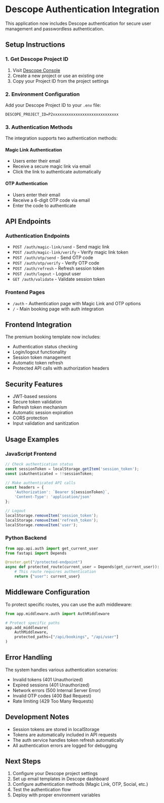 # Descope Authentication Integration

This application now includes Descope authentication for secure user management and passwordless authentication.

## Setup Instructions

### 1. Get Descope Project ID

1. Visit [Descope Console](https://app.descope.com)
2. Create a new project or use an existing one
3. Copy your Project ID from the project settings

### 2. Environment Configuration

Add your Descope Project ID to your `.env` file:

```env
DESCOPE_PROJECT_ID=P2xxxxxxxxxxxxxxxxxxxxxxxxxxxxx
```

### 3. Authentication Methods

The integration supports two authentication methods:

#### Magic Link Authentication
- Users enter their email
- Receive a secure magic link via email
- Click the link to authenticate automatically

#### OTP Authentication
- Users enter their email
- Receive a 6-digit OTP code via email
- Enter the code to authenticate

## API Endpoints

### Authentication Endpoints

- `POST /auth/magic-link/send` - Send magic link
- `POST /auth/magic-link/verify` - Verify magic link token
- `POST /auth/otp/send` - Send OTP code
- `POST /auth/otp/verify` - Verify OTP code
- `POST /auth/refresh` - Refresh session token
- `POST /auth/logout` - Logout user
- `GET /auth/validate` - Validate session token

### Frontend Pages

- `/auth` - Authentication page with Magic Link and OTP options
- `/` - Main booking page with auth integration

## Frontend Integration

The premium booking template now includes:

- Authentication status checking
- Login/logout functionality
- Session token management
- Automatic token refresh
- Protected API calls with authorization headers

## Security Features

- JWT-based sessions
- Secure token validation
- Refresh token mechanism
- Automatic session expiration
- CORS protection
- Input validation and sanitization

## Usage Examples

### JavaScript Frontend

```javascript
// Check authentication status
const sessionToken = localStorage.getItem('session_token');
const isAuthenticated = !!sessionToken;

// Make authenticated API calls
const headers = {
    'Authorization': `Bearer ${sessionToken}`,
    'Content-Type': 'application/json'
};

// Logout
localStorage.removeItem('session_token');
localStorage.removeItem('refresh_token');
localStorage.removeItem('user');
```

### Python Backend

```python
from app.api.auth import get_current_user
from fastapi import Depends

@router.get("/protected-endpoint")
async def protected_route(current_user = Depends(get_current_user)):
    # This route requires authentication
    return {"user": current_user}
```

## Middleware Configuration

To protect specific routes, you can use the auth middleware:

```python
from app.middleware.auth import AuthMiddleware

# Protect specific paths
app.add_middleware(
    AuthMiddleware,
    protected_paths=["/api/bookings", "/api/user"]
)
```

## Error Handling

The system handles various authentication scenarios:

- Invalid tokens (401 Unauthorized)
- Expired sessions (401 Unauthorized)
- Network errors (500 Internal Server Error)
- Invalid OTP codes (400 Bad Request)
- Rate limiting (429 Too Many Requests)

## Development Notes

- Session tokens are stored in localStorage
- Tokens are automatically included in API requests
- The auth service handles token refresh automatically
- All authentication errors are logged for debugging

## Next Steps

1. Configure your Descope project settings
2. Set up email templates in Descope dashboard
3. Configure authentication methods (Magic Link, OTP, Social, etc.)
4. Test the authentication flow
5. Deploy with proper environment variables